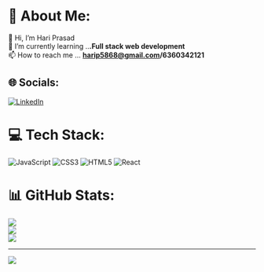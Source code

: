 # 💫 About Me:
 👋 Hi, I’m Hari Prasad<br> 🌱 I’m currently learning ..**.Full stack web development**<br>📫 How to reach me ... **harip5868@gmail.com/6360342121**  


## 🌐 Socials:
[![LinkedIn](https://img.shields.io/badge/LinkedIn-%230077B5.svg?logo=linkedin&logoColor=white)](https://linkedin.com/in/hariprasad63) 

# 💻 Tech Stack:
![JavaScript](https://img.shields.io/badge/javascript-%23323330.svg?style=plastic&logo=javascript&logoColor=%23F7DF1E) ![CSS3](https://img.shields.io/badge/css3-%231572B6.svg?style=plastic&logo=css3&logoColor=white) ![HTML5](https://img.shields.io/badge/html5-%23E34F26.svg?style=plastic&logo=html5&logoColor=white) ![React](https://img.shields.io/badge/react-%2320232a.svg?style=plastic&logo=react&logoColor=%2361DAFB)
# 📊 GitHub Stats:
![](https://github-readme-stats.vercel.app/api?username=Hari6360&theme=react&hide_border=false&include_all_commits=true&count_private=false)<br/>
![](https://github-readme-streak-stats.herokuapp.com/?user=Hari6360&theme=react&hide_border=false)<br/>
![](https://github-readme-stats.vercel.app/api/top-langs/?username=Hari6360&theme=react&hide_border=false&include_all_commits=true&count_private=false&layout=compact)

---
[![](https://visitcount.itsvg.in/api?id=Hari6360&icon=0&color=0)](https://visitcount.itsvg.in)

<!-- Proudly created with GPRM ( https://gprm.itsvg.in ) -->
